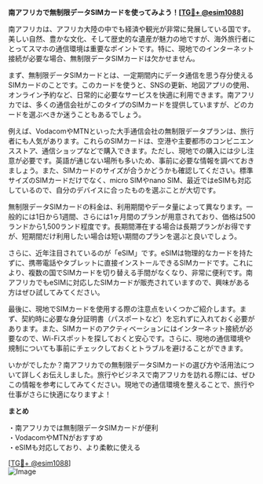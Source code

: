 **南アフリカで無制限データSIMカードを使ってみよう！[[TG💪+ @esim1088](https://t.me/s/esim1088)]**

南アフリカは、アフリカ大陸の中でも経済や観光が非常に発展している国です。美しい自然、豊かな文化、そして歴史的な遺産が魅力の地ですが、海外旅行者にとってスマホの通信環境は重要なポイントです。特に、現地でのインターネット接続が必要な場合、無制限データSIMカードは欠かせません。

まず、無制限データSIMカードとは、一定期間内にデータ通信を思う存分使えるSIMカードのことです。このカードを使うと、SNSの更新、地図アプリの使用、オンライン予約など、日常的に必要なサービスを快適に利用できます。南アフリカでは、多くの通信会社がこのタイプのSIMカードを提供していますが、どのカードを選ぶべきか迷うこともあるでしょう。

例えば、VodacomやMTNといった大手通信会社の無制限データプランは、旅行者にも人気があります。これらのSIMカードは、空港や主要都市のコンビニエンスストア、通信ショップなどで購入できます。ただし、現地での購入には少し注意が必要です。英語が通じない場所も多いため、事前に必要な情報を調べておきましょう。また、SIMカードのサイズが合うかどうかも確認してください。標準サイズのSIMカードだけでなく、micro SIMやnano SIM、最近ではeSIMも対応しているので、自分のデバイスに合ったものを選ぶことが大切です。

無制限データSIMカードの料金は、利用期間やデータ量によって異なります。一般的には1日から1週間、さらには1ヶ月間のプランが用意されており、価格は500ランドから1,500ランド程度です。長期間滞在する場合は長期プランがお得ですが、短期間だけ利用したい場合は短い期間のプランを選ぶと良いでしょう。

さらに、近年注目されているのが「eSIM」です。eSIMは物理的なカードを持たずに、携帯電話やタブレットに直接インストールできるSIMカードです。これにより、複数の国でSIMカードを切り替える手間がなくなり、非常に便利です。南アフリカでもeSIMに対応したSIMカードが販売されていますので、興味がある方はぜひ試してみてください。

最後に、現地でSIMカードを使用する際の注意点をいくつかご紹介します。まず、契約時に必要な身分証明書（パスポートなど）を忘れずに入れておく必要があります。また、SIMカードのアクティベーションにはインターネット接続が必要なので、Wi-Fiスポットを探しておくと安心です。さらに、現地の通信環境や規制についても事前にチェックしておくとトラブルを避けることができます。

いかがでしたか？南アフリカでの無制限データSIMカードの選び方や活用法について詳しくお伝えしました。旅行やビジネスで南アフリカを訪れる際には、ぜひこの情報を参考にしてみてください。現地での通信環境を整えることで、旅行や仕事がさらに快適になりますよ！

**まとめ**

・南アフリカでは無制限データSIMカードが便利  
・VodacomやMTNがおすすめ  
・eSIMも対応しており、より柔軟に使える  

[[TG💪+ @esim1088](https://t.me/s/esim1088)]  
![Image](https://i.postimg.cc/Y0z9fWf4/image.png)